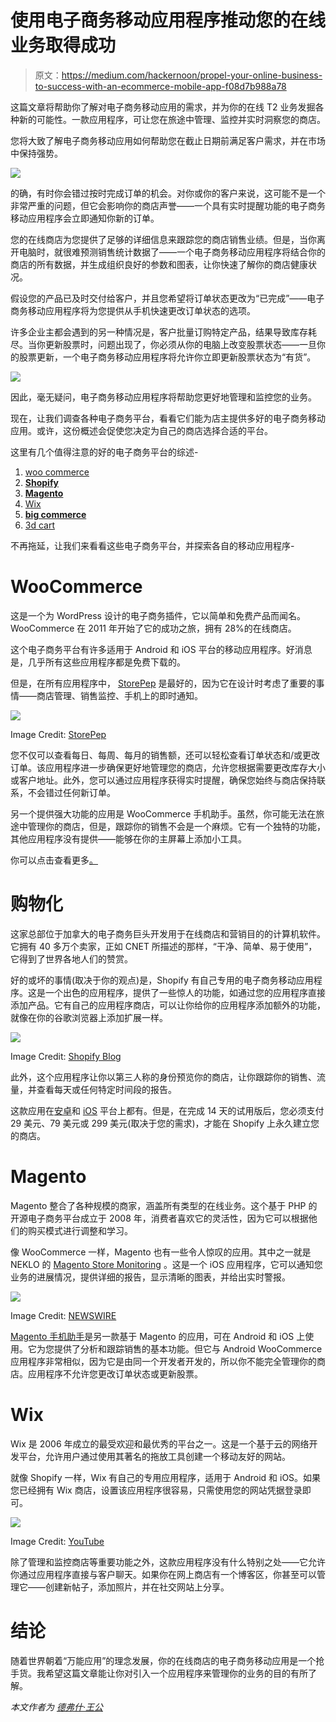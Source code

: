 # 使用电子商务移动应用程序推动您的在线业务取得成功

> 原文：<https://medium.com/hackernoon/propel-your-online-business-to-success-with-an-ecommerce-mobile-app-f08d7b988a78>

这篇文章将帮助你了解对电子商务移动应用的需求，并为你的在线 T2 业务发掘各种新的可能性。一款应用程序，可让您在旅途中管理、监控并实时洞察您的商店。

您将大致了解电子商务移动应用如何帮助您在截止日期前满足客户需求，并在市场中保持强势。

![](img/17b146d8cc8d590d01c0b1662cefcd59.png)

的确，有时你会错过按时完成订单的机会。对你或你的客户来说，这可能不是一个非常严重的问题，但它会影响你的商店声誉——一个具有实时提醒功能的电子商务移动应用程序会立即通知你新的订单。

您的在线商店为您提供了足够的详细信息来跟踪您的商店销售业绩。但是，当你离开电脑时，就很难预测销售统计数据了——一个电子商务移动应用程序将结合你的商店的所有数据，并生成组织良好的参数和图表，让你快速了解你的商店健康状况。

假设您的产品已及时交付给客户，并且您希望将订单状态更改为“已完成”——电子商务移动应用程序将为您提供从手机快速更改订单状态的选项。

许多企业主都会遇到的另一种情况是，客户批量订购特定产品，结果导致库存耗尽。当你更新股票时，问题出现了，你必须从你的电脑上改变股票状态——一旦你的股票更新，一个电子商务移动应用程序将允许你立即更新股票状态为“有货”。

![](img/c83530c9dc34794dbc73eb59fdd38439.png)

因此，毫无疑问，电子商务移动应用程序将帮助您更好地管理和监控您的业务。

现在，让我们调查各种电子商务平台，看看它们能为店主提供多好的电子商务移动应用。或许，这份概述会促使您决定为自己的商店选择合适的平台。

这里有几个值得注意的好的电子商务平台的综述-

1.  [woo commerce](https://woocommerce.com/)
2.  [**Shopify**](https://www.shopify.in/)
3.  [**Magento**](https://magento.com/)
4.  [Wix](https://www.wix.com/)
5.  [**big commerce**](https://www.bigcommerce.com/)
6.  [3d cart](https://www.3dcart.com/)

不再拖延，让我们来看看这些电子商务平台，并探索各自的移动应用程序-

# **WooCommerce**

这是一个为 WordPress 设计的电子商务插件，它以简单和免费产品而闻名。WooCommerce 在 2011 年开始了它的成功之旅，拥有 28%的在线商店。

这个电子商务平台有许多适用于 Android 和 iOS 平台的移动应用程序。好消息是，几乎所有这些应用程序都是免费下载的。

但是，在所有应用程序中， [StorePep](https://play.google.com/store/apps/details?id=com.woostore.wooforce&hl=en) 是最好的，因为它在设计时考虑了重要的事情——商店管理、销售监控、手机上的即时通知。

![](img/156a654c0e8e32fc19f72b3760a43e1c.png)

Image Credit: [StorePep](https://www.storepep.com/)

您不仅可以查看每日、每周、每月的销售额，还可以轻松查看订单状态和/或更改订单。该应用程序进一步确保更好地管理您的商店，允许您根据需要更改库存大小或客户地址。此外，您可以通过应用程序获得实时提醒，确保您始终与商店保持联系，不会错过任何新订单。

另一个提供强大功能的应用是 WooCommerce 手机助手。虽然，你可能无法在旅途中管理你的商店，但是，跟踪你的销售不会是一个麻烦。它有一个独特的功能，其他应用程序没有提供——能够在你的主屏幕上添加小工具。

你可以点击查看更多[。](http://learnwoo.com/best-apps-help-monitor-woocommerce-store-go/)

# **购物化**

这家总部位于加拿大的电子商务巨头开发用于在线商店和营销目的的计算机软件。它拥有 40 多万个卖家，正如 CNET 所描述的那样，“干净、简单、易于使用”，它得到了世界各地人们的赞赏。

好的或坏的事情(取决于你的观点)是，Shopify 有自己专用的电子商务移动应用程序。这是一个出色的应用程序，提供了一些惊人的功能，如通过您的应用程序直接添加产品。它有自己的应用程序商店，可以让你给你的应用程序添加额外的功能，就像在你的谷歌浏览器上添加扩展一样。

![](img/73805fa45defcbe9028364364f53b889.png)

Image Credit: [Shopify Blog](https://www.shopify.com/blog/introducing-the-new-mobile-shopify-app)

此外，这个应用程序让你以第三人称的身份预览你的商店，让你跟踪你的销售、流量，并查看每天或任何特定时间段的报告。

这款应用在[安卓](https://play.google.com/store/apps/details?id=com.shopify.mobile&hl=en)和 [iOS](https://itunes.apple.com/in/app/shopify-sell-online/id371294472?mt=8) 平台上都有。但是，在完成 14 天的试用版后，您必须支付 29 美元、79 美元或 299 美元(取决于您的需求)，才能在 Shopify 上永久建立您的商店。

# **Magento**

Magento 整合了各种规模的商家，涵盖所有类型的在线业务。这个基于 PHP 的开源电子商务平台成立于 2008 年，消费者喜欢它的灵活性，因为它可以根据他们的购买模式进行调整和学习。

像 WooCommerce 一样，Magento 也有一些令人惊叹的应用。其中之一就是 NEKLO 的 [Magento Store Monitoring](https://store.neklo.com/magento-monitoring/) 。这是一个 iOS 应用程序，它可以通知您业务的进展情况，提供详细的报告，显示清晰的图表，并给出实时警报。

![](img/b44f4f0c3dd5471c02fbebef4bfd2f05.png)

Image Credit: [NEWSWIRE](https://www.newswire.com/news/neklo-launches-a-mobile-app-for-free-monitoring-of-magento-stores-12944852)

[Magento 手机助手](https://play.google.com/store/apps/details?id=com.Magento.MobileAssistant)是另一款基于 Magento 的应用，可在 Android 和 iOS 上使用。它为您提供了分析和跟踪销售的基本功能。但它与 Android WooCommerce 应用程序非常相似，因为它是由同一个开发者开发的，所以你不能完全管理你的商店。应用程序不允许您更改订单状态或更新股票。

# **Wix**

Wix 是 2006 年成立的最受欢迎和最优秀的平台之一。这是一个基于云的网络开发平台，允许用户通过使用其著名的拖放工具创建一个移动友好的网站。

就像 Shopify 一样，Wix 有自己的专用应用程序，适用于 Android 和 iOS。如果您已经拥有 Wix 商店，设置该应用程序很容易，只需使用您的网站凭据登录即可。

![](img/8b7bb8911f541050e039ce39005761c0.png)

Image Credit: [YouTube](https://www.youtube.com/watch?v=0STTTvtIxIk)

除了管理和监控商店等重要功能之外，这款应用程序没有什么特别之处——它允许你通过应用程序直接与客户聊天。如果你在网上商店有一个博客区，你甚至可以管理它——创建新帖子，添加照片，并在社交网站上分享。

# **结论**

随着世界朝着“万能应用”的理念发展，你的在线商店的电子商务移动应用是一个抢手货。我希望这篇文章能让你对引入一个应用程序来管理你的业务的目的有所了解。

*本文作者为* [*德弗什·王公*](/@devesh_92870)